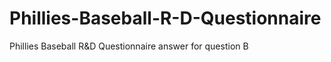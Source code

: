 # Phillies-Baseball-R-D-Questionnaire
Phillies Baseball R&amp;D Questionnaire answer for question B
